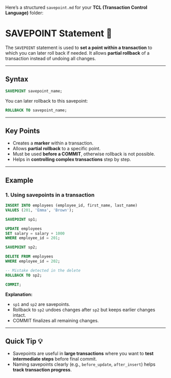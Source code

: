 Here’s a structured `savepoint.md` for your **TCL (Transaction Control Language)** folder:

# SAVEPOINT Statement 📍

The `SAVEPOINT` statement is used to **set a point within a transaction** to which you can later roll back if needed. It allows **partial rollback** of a transaction instead of undoing all changes.

---

## Syntax

```sql
SAVEPOINT savepoint_name;
```

You can later rollback to this savepoint:

```sql
ROLLBACK TO savepoint_name;
```

---

## Key Points

* Creates a **marker** within a transaction.
* Allows **partial rollback** to a specific point.
* Must be used **before a COMMIT**, otherwise rollback is not possible.
* Helps in **controlling complex transactions** step by step.

---

## Example

### 1. Using savepoints in a transaction

```sql
INSERT INTO employees (employee_id, first_name, last_name)
VALUES (201, 'Emma', 'Brown');

SAVEPOINT sp1;

UPDATE employees
SET salary = salary + 1000
WHERE employee_id = 201;

SAVEPOINT sp2;

DELETE FROM employees
WHERE employee_id = 202;

-- Mistake detected in the delete
ROLLBACK TO sp2;

COMMIT;
```

**Explanation:**

* `sp1` and `sp2` are savepoints.
* Rollback to `sp2` undoes changes after `sp2` but keeps earlier changes intact.
* COMMIT finalizes all remaining changes.

---

## Quick Tip 💡

* Savepoints are useful in **large transactions** where you want to **test intermediate steps** before final commit.
* Naming savepoints clearly (e.g., `before_update`, `after_insert`) helps **track transaction progress**.